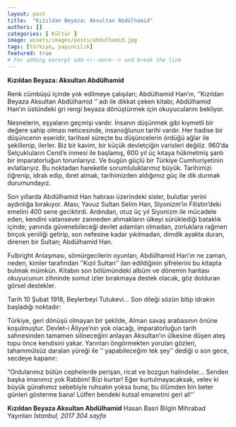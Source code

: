 ```yaml
---
layout: post
title:  "Kızıldan Beyaza: Aksultan Abdülhamid"
authors: []
categories: [ Kültür ]
image: assets/images/posts/abdulhamid.jpg
tags: [türkiye, yayıncılık]
featured: true
# For adding excerpt add <!--more--> and break the line
---
```

**Kızıldan Beyaza: Aksultan Abdülhamid**

Renk cümbüşü içinde yok edilmeye çalışılan; Abdülhamid Han’ın, ‘’Kızıldan Beyaza Aksultan Abdülhamid ‘’ adı ile dikkat çeken kitabı; Abdülhamid Han’ın üstündeki gri rengi beyaza dönüştürmek için okuyucularını bekliyor.

Nesnelerin, eşyaların geçmişi vardır. İnsanın düşünmek gibi kıymetli bir değere sahip olması neticesinde, insanoğlunun tarihi vardır. Her hadise bir düşüncenin eseridir, tarihsel süreçte bu düşüncelerin ördüğü ağlar ile şekillenip, ilerler. Biz bir kavim, bir küçük devletçiğin varisleri değiliz. 960’da Selçukluların Cend’e inmesi ile başlamış, 600 yıl üç kıtaya hükmetmiş şanlı bir imparatorluğun torunlarıyız. Ve bugün güçlü bir Türkiye Cumhuriyetinin evlatlarıyız. Bu noktadan hareketle sorumluluklarımız büyük. Tarihimizi öğrenip, idrak edip, ibret almak, tarihimizden aldığımız güç ile dik durmak durumundayız.

Son yıllarda Abdülhamid Han hatırası üzerindeki sisler, bulutlar yerini aydınlığa bırakıyor. Atası; Yavuz Sultan Selim Han, Siyonizm’in Filistin’deki emelini 400 sene geciktirdi. Ardından, otuz üç yıl Siyonizm ile mücadele eden, kendini vatansever zanneden ahmakların ülkeyi sürüklediği bataklık içinde; yanında güvenebileceği devlet adamları olmadan, zorluklara rağmen birçok yeniliği getirip, son nefesine kadar yıkılmadan, dimdik ayakta duran, direnen bir Sultan; Abdülhamid Han.

Fulbright Anlaşması, sömürgecilerin oyunları, Abdülhamid Han’ın ne zaman, neden, kimler tarafından ‘’Kızıl Sultan’’ ilan edildiğinin şifrelerini bu kitapta bulmak mümkün. Kitabın son bölümündeki albüm ve dönemin haritası okuyucunun zihninde somut izler bırakmaya destek olacak, göz dolduran görsel destekler.

Tarih 10 Şubat 1918, Beylerbeyi Tutukevi… Son dileği sözün bitip idrakin başladığı noktadır:

Türkiye, geri dönüşü olmayan bir şekilde, Alman savaş arabasının önüne koşulmuştur. Devlet-i Âliyye’nin yok olacağı, imparatorluğun tarih sahnesinden tamamen silineceğini anlayan Aksultan’ın ülkesine düşen ateş topu önce kendisini yakar. Yarınları öngörmekten yorulan gözleri, tahammülsüz daralan yüreği ile ‘’ yapabileceğim tek şey’’ dediği o son gece, secdeye kapanır:

“Ordularımız bütün cephelerde perişan, ricat ve bozgun halindeler… Senden başka imanımız yok Rabbim! Bizi kurtar! Eğer kurtulmayacaksak, velev ki büyük günahımız sebebiyle ruhsatın yoksa buna; bu ölümden bin beter günleri gösterme bana! Lütfen bendeki kutsal emanetini geri al!‘’

**Kızıldan Beyaza
Aksultan Abdülhamid**
Hasan Basri Bilgin
Mihrabad Yayınları
*İstanbul, 2017
304 sayfa*
